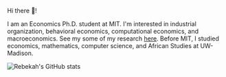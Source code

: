 Hi there 👋!

I am an Economics Ph.D. student at MIT. I'm interested in industrial organization, behavioral economics, computational economics, and macroeconomics. See my some of my research [here](https://rebekahanne.github.io/publication/). Before MIT, I studied economics, mathematics, computer science, and African Studies at UW-Madison.

![Rebekah's GitHub stats](https://github-readme-stats.vercel.app/api?username=rebekahanne&count_private=true&theme=dark)


<!--
**rebekahanne/rebekahanne** is a ✨ _special_ ✨ repository because its `README.md` (this file) appears on your GitHub profile.

Here are some ideas to get you started:

- 🔭 I’m currently working on ...
- 🌱 I’m currently learning ...
- 👯 I’m looking to collaborate on ...
- 🤔 I’m looking for help with ...
- 💬 Ask me about ...
- 📫 How to reach me: ...
- 😄 Pronouns: ...
- ⚡ Fun fact: ...
-->
